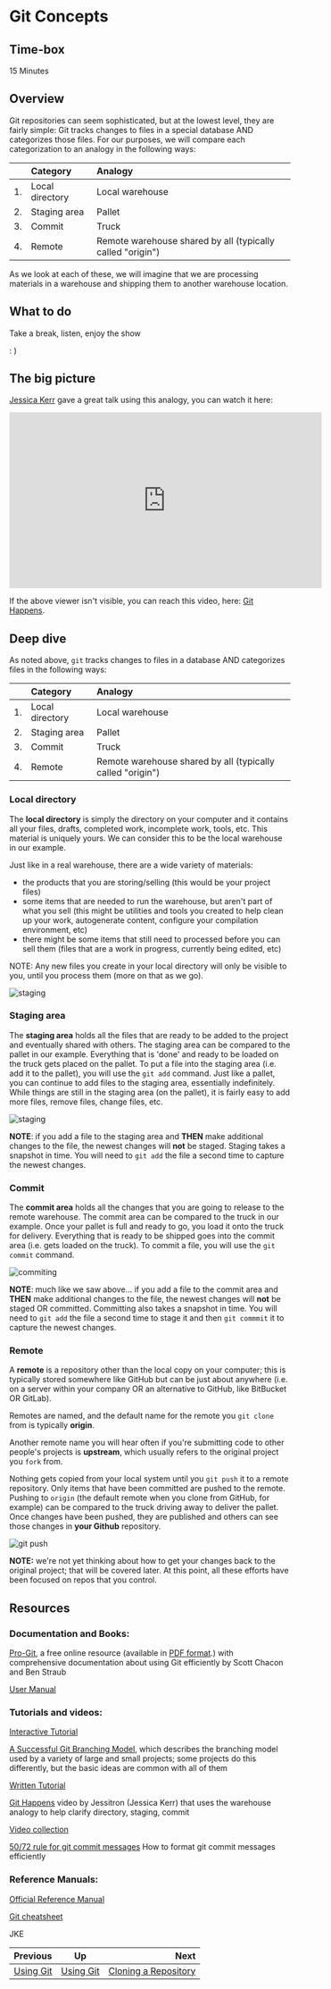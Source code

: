 <!-- begin auto-generated title section -->
# Git Concepts
<!-- end auto-generated section -->


## Time-box

15 Minutes


## Overview

Git repositories can seem sophisticated, but at the lowest level, they are fairly simple: Git tracks changes to files in a special database AND categorizes those files. For our purposes, we will compare each categorization to an analogy in the following ways:

||Category|Analogy|
|:---|:----|:----|
|1.|Local directory|Local warehouse|
|2.|Staging area|Pallet|
|3.|Commit|Truck|
|4.|Remote|Remote warehouse shared by all (typically called "origin")|

As we look at each of these, we will imagine that we are processing materials in a warehouse and shipping them to another warehouse location.

## What to do

Take a break, listen, enjoy the show

: )


## The big picture

[Jessica Kerr](https://github.com/jessitron) gave a great talk using this analogy, you can watch it here:

<iframe width="560" height="315" src="https://www.youtube.com/embed/yCh6TSLIQBQ" frameborder="0" allowfullscreen></iframe>

If the above viewer isn't visible, you can reach this video, here: [Git Happens](https://img.youtube.com/vi/yCh6TSLIQBQ/0.jpg).

## Deep dive

As noted above, `git` tracks changes to files in a database AND categorizes files in the following ways:

||Category|Analogy|
|:---|:----|:----|
|1.|Local directory|Local warehouse|
|2.|Staging area|Pallet|
|3.|Commit|Truck|
|4.|Remote|Remote warehouse shared by all (typically called "origin")|

### Local directory

The **local directory** is simply the directory on your computer and it contains all your files, drafts, completed work, incomplete work, tools, etc. This material is uniquely yours. We can consider this to be the local warehouse in our example. 

Just like in a real warehouse, there are a wide variety of materials:

* the products that you are storing/selling (this would be your project files)
* some items that are needed to run the warehouse, but aren't part of what you sell (this might be utilities and tools you created to help clean up your work, autogenerate content, configure your compilation environment, etc)
* there might be some items that still need to processed before you can sell them (files that are a work in progress, currently being edited, etc)

NOTE: Any new files you create in your local directory will only be visible to you, until you process them (more on that as we go).

![staging](images/basic_dir.png)

### Staging area

The **staging area** holds all the files that are ready to be added to the project and eventually shared with others. The staging area can be compared to the pallet in our example. Everything that is 'done' and ready to be loaded on the truck gets placed on the pallet. To put a file into the staging area (i.e. add it to the pallet), you will use the `git add` command. Just like a pallet, you can continue to add files to the staging area, essentially indefinitely. While things are still in the staging area (on the pallet), it is fairly easy to add more files, remove files, change files, etc.

![staging](images/git_staging.png)

**NOTE**: if you add a file to the staging area and **THEN** make additional changes to the file, the newest changes will **not** be staged. Staging takes a snapshot in time. You will need to `git add` the file a second time to capture the newest changes.

### Commit

The **commit area** holds all the changes that you are going to release to the remote warehouse. The commit area can be compared to the truck in our example. Once your pallet is full and ready to go, you load it onto the truck for delivery. Everything that is ready to be shipped goes into the commit area (i.e. gets loaded on the truck). To commit a file, you will use the `git commit` command.

![commiting](images/git_commit.png)

**NOTE**: much like we saw above... if you add a file to the commit area and **THEN** make additional changes to the file, the newest changes will **not** be staged OR committed. Committing also takes a snapshot in time. You will need to `git add` the file a second time to stage it and then `git commmit` it to capture the newest changes.

### Remote

A **remote** is a repository other than the local copy on your computer; this is typically stored somewhere like GitHub but can be just about anywhere (i.e. on a server within your company OR an alternative to GitHub, like BitBucket OR GitLab). 

Remotes are named, and the default name for the remote you `git clone` from is typically **origin**. 

Another remote name you will hear often if you're submitting code to other people's projects is **upstream**, which usually refers to the original project you `fork` from.

Nothing gets copied from your local system until you `git push` it to a remote repository. Only items that have been committed are pushed to the remote. Pushing to `origin` (the default remote when you clone from GitHub, for example) can be compared to the truck driving away to deliver the pallet. Once changes have been pushed, they are published and others can see those changes in **your Github** repository.

![git push](images/git_push.png)

**NOTE:** we're not yet thinking about how to get your changes back to the original project; that will be covered later. At this point, all these efforts have been focused on repos that you control.

## Resources

### Documentation and Books:

[Pro-Git](https://git-scm.com/book/en/v2), a free online resource (available in [PDF format](https://progit2.s3.amazonaws.com/en/2016-03-22-f3531/progit-en.1084.pdf).) with comprehensive documentation about using Git efficiently by Scott Chacon and Ben Straub

[User Manual](https://git-scm.com/docs/user-manual.html)

### Tutorials and videos:

[Interactive Tutorial](https://try.github.io/levels/1/challenges/1)

[A Successful Git Branching Model](http://nvie.com/posts/a-successful-git-branching-model/), which describes the branching model used by a variety of large and small projects; some projects do this differently, but the basic ideas are common with all of them

[Written Tutorial](https://git-scm.com/docs/gittutorial)

[Git Happens](https://youtu.be/yCh6TSLIQBQ) video by Jessitron (Jessica Kerr) that uses the warehouse analogy to help clarify directory, staging, commit

[Video collection](https://git-scm.com/videos)

[50/72 rule for git commit messages](http://stackoverflow.com/questions/2290016/git-commit-messages-50-72-formatting) How to format git commit messages efficiently

### Reference Manuals:

[Official Reference Manual](https://git-scm.com/docs)

[Git cheatsheet](https://education.github.com/git-cheat-sheet-education.pdf)

JKE

<!-- begin auto-generated nav-links section -->
| Previous | Up | Next |
|:---------|:---:|-----:|
| [Using Git](./git_overview.md) | [Using Git](./git_overview.md) | [Cloning a Repository](./git_cloning.md) |
<!-- end auto-generated section -->
